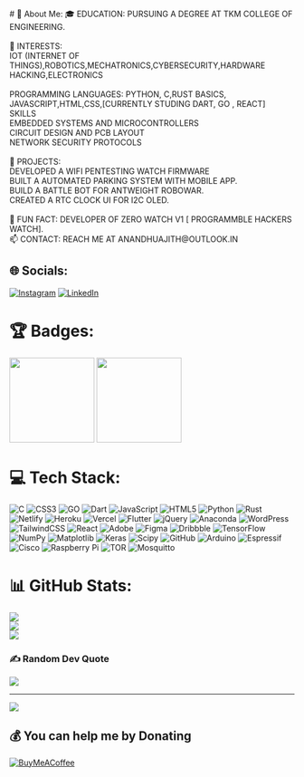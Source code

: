 <meta name="google-site-verification" content="2PAk0jawUKr856Yi3hgY7ylHzewJv6bAakzhL5jXgLA" />
# 💫 About Me:
🎓 EDUCATION: PURSUING A DEGREE AT TKM COLLEGE OF ENGINEERING.<br><br>🤖 INTERESTS:<br>        IOT (INTERNET OF THINGS),ROBOTICS,MECHATRONICS,CYBERSECURITY,HARDWARE HACKING,ELECTRONICS<br><br>      PROGRAMMING LANGUAGES: PYTHON, C,RUST BASICS, JAVASCRIPT,HTML,CSS,[CURRENTLY STUDING DART, GO , REACT]<br>     SKILLS<br>       EMBEDDED SYSTEMS AND MICROCONTROLLERS<br>       CIRCUIT DESIGN AND PCB LAYOUT<br>       NETWORK SECURITY PROTOCOLS<br><br>🚀 PROJECTS:<br>       DEVELOPED A WIFI PENTESTING WATCH FIRMWARE<br>       BUILT A AUTOMATED PARKING SYSTEM WITH MOBILE APP.<br>       BUILD A BATTLE BOT FOR ANTWEIGHT ROBOWAR.<br>       CREATED A RTC CLOCK UI FOR I2C OLED.<br><br>🌟 FUN FACT: DEVELOPER OF ZERO WATCH V1 [ PROGRAMMBLE HACKERS WATCH].<br>📫 CONTACT: REACH ME AT ANANDHUAJITH@OUTLOOK.IN<br>


## 🌐 Socials:
[![Instagram](https://img.shields.io/badge/Instagram-%23E4405F.svg?logo=Instagram&logoColor=white)](https://instagram.com/192.168.1.217) [![LinkedIn](https://img.shields.io/badge/LinkedIn-%230077B5.svg?logo=linkedin&logoColor=white)](https://linkedin.com/in/anandhakrishnanajithpurushothamanpillai) 
# 🏆 Badges:


[<img src="https://images.credly.com/size/220x220/images/af8c6b4e-fc31-47c4-8dcb-eb7a2065dc5b/I2CS__1_.png" width="150" height="150">](https://www.credly.com/badges/b9ab0b8a-619f-4a6a-af9b-5f2b08812351/public_url)
[<img src="https://images.credly.com/images/242902b5-f527-42ad-865e-977c9e1b5b58/image.png" width="150" height="150">](https://www.credly.com/badges/ce71db10-c1ad-425c-a454-88546edfe10d/public_url)




# 💻 Tech Stack:
![C](https://img.shields.io/badge/c-%2300599C.svg?style=plastic&logo=c&logoColor=white) ![CSS3](https://img.shields.io/badge/css3-%231572B6.svg?style=plastic&logo=css3&logoColor=white) ![GO](https://img.shields.io/badge/go-%2300ADD8.svg?style=plastic&logo=go&logoColor=white) ![Dart](https://img.shields.io/badge/dart-%230175C2.svg?style=plastic&logo=dart&logoColor=white) ![JavaScript](https://img.shields.io/badge/javascript-%23323330.svg?style=plastic&logo=javascript&logoColor=%23F7DF1E) ![HTML5](https://img.shields.io/badge/html5-%23E34F26.svg?style=plastic&logo=html5&logoColor=white) ![Python](https://img.shields.io/badge/python-3670A0?style=plastic&logo=python&logoColor=ffdd54) ![Rust](https://img.shields.io/badge/rust-%23000000.svg?style=plastic&logo=rust&logoColor=white) ![Netlify](https://img.shields.io/badge/netlify-%23000000.svg?style=plastic&logo=netlify&logoColor=#00C7B7) ![Heroku](https://img.shields.io/badge/heroku-%23430098.svg?style=plastic&logo=heroku&logoColor=white) ![Vercel](https://img.shields.io/badge/vercel-%23000000.svg?style=plastic&logo=vercel&logoColor=white) ![Flutter](https://img.shields.io/badge/Flutter-%2302569B.svg?style=plastic&logo=Flutter&logoColor=white) ![jQuery](https://img.shields.io/badge/jquery-%230769AD.svg?style=plastic&logo=jquery&logoColor=white) ![Anaconda](https://img.shields.io/badge/Anaconda-%2344A833.svg?style=plastic&logo=anaconda&logoColor=white) ![WordPress](https://img.shields.io/badge/WordPress-%23117AC9.svg?style=plastic&logo=WordPress&logoColor=white) ![TailwindCSS](https://img.shields.io/badge/tailwindcss-%2338B2AC.svg?style=plastic&logo=tailwind-css&logoColor=white) ![React](https://img.shields.io/badge/react-%2320232a.svg?style=plastic&logo=react&logoColor=%2361DAFB) ![Adobe](https://img.shields.io/badge/adobe-%23FF0000.svg?style=plastic&logo=adobe&logoColor=white) ![Figma](https://img.shields.io/badge/figma-%23F24E1E.svg?style=plastic&logo=figma&logoColor=white) ![Dribbble](https://img.shields.io/badge/Dribbble-EA4C89?style=plastic&logo=dribbble&logoColor=white) ![TensorFlow](https://img.shields.io/badge/TensorFlow-%23FF6F00.svg?style=plastic&logo=TensorFlow&logoColor=white) ![NumPy](https://img.shields.io/badge/numpy-%23013243.svg?style=plastic&logo=numpy&logoColor=white) ![Matplotlib](https://img.shields.io/badge/Matplotlib-%23ffffff.svg?style=plastic&logo=Matplotlib&logoColor=black) ![Keras](https://img.shields.io/badge/Keras-%23D00000.svg?style=plastic&logo=Keras&logoColor=white) ![Scipy](https://img.shields.io/badge/SciPy-%230C55A5.svg?style=plastic&logo=scipy&logoColor=%white) ![GitHub](https://img.shields.io/badge/github-%23121011.svg?style=plastic&logo=github&logoColor=white) ![Arduino](https://img.shields.io/badge/-Arduino-00979D?style=plastic&logo=Arduino&logoColor=white) ![Espressif](https://img.shields.io/badge/espressif-E7352C.svg?style=plastic&logo=espressif&logoColor=white) ![Cisco](https://img.shields.io/badge/cisco-%23049fd9.svg?style=plastic&logo=cisco&logoColor=black) ![Raspberry Pi](https://img.shields.io/badge/-RaspberryPi-C51A4A?style=plastic&logo=Raspberry-Pi) ![TOR](https://img.shields.io/badge/tor-%237E4798.svg?style=plastic&logo=tor-project&logoColor=white) ![Mosquitto](https://img.shields.io/badge/mosquitto-%233C5280.svg?style=plastic&logo=eclipsemosquitto&logoColor=white)
# 📊 GitHub Stats:
![](https://github-readme-stats.vercel.app/api?username=anandhuajith&theme=dark&hide_border=true&include_all_commits=false&count_private=true)<br/>
![](https://github-readme-streak-stats.herokuapp.com/?user=anandhuajith&theme=dark&hide_border=true)<br/>
![](https://github-readme-stats.vercel.app/api/top-langs/?username=anandhuajith&theme=dark&hide_border=true&include_all_commits=false&count_private=true&layout=compact)

### ✍️ Random Dev Quote
![](https://quotes-github-readme.vercel.app/api?type=horizontal&theme=radical)


---
[![](https://visitcount.itsvg.in/api?id=anandhuajith&icon=0&color=0)](https://visitcount.itsvg.in)

  ## 💰 You can help me by Donating
  [![BuyMeACoffee](https://img.shields.io/badge/Buy%20Me%20a%20Coffee-ffdd00?style=for-the-badge&logo=buy-me-a-coffee&logoColor=black)](https://buymeacoffee.com/buymeacoffee.com/Anandhuajith) 

<!-- Proudly created with GPRM ( https://gprm.itsvg.in ) -->
